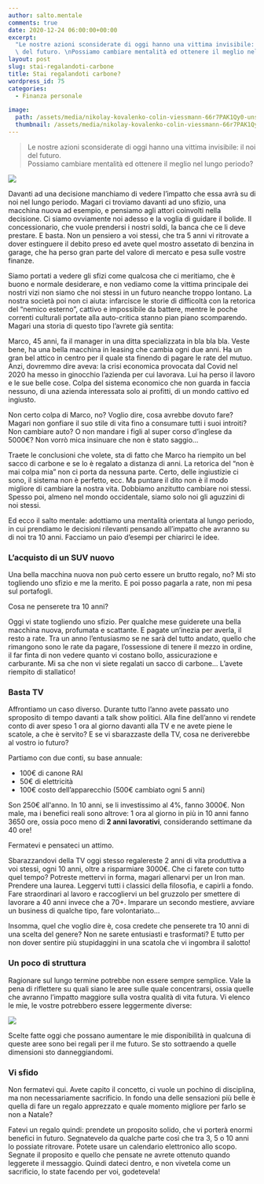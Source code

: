 ```yaml
---
author: salto.mentale
comments: true
date: 2020-12-24 06:00:00+00:00
excerpt:
  "Le nostre azioni sconsiderate di oggi hanno una vittima invisibile: il noi\
  \ del futuro. \nPossiamo cambiare mentalità ed ottenere il meglio nel lungo periodo?"
layout: post
slug: stai-regalandoti-carbone
title: Stai regalandoti carbone?
wordpress_id: 75
categories:
  - Finanza personale

image:
  path: /assets/media/nikolay-kovalenko-colin-viessmann-66r7PAK1Qy0-unsplash-1.jpg
  thumbnail: /assets/media/nikolay-kovalenko-colin-viessmann-66r7PAK1Qy0-unsplash-1.jpg
---
```


> Le nostre azioni sconsiderate di oggi hanno una vittima invisibile: il noi del futuro.   
Possiamo cambiare mentalità ed ottenere il meglio nel lungo periodo?


![]({{site.baseurl}}/assets/media/Stai-regalandoti-carbone.png)

Davanti ad una decisione manchiamo di vedere l’impatto che essa avrà su di noi nel lungo periodo. Magari ci troviamo davanti ad uno sfizio, una macchina nuova ad esempio, e pensiamo agli attori coinvolti nella decisione. Ci siamo ovviamente noi adesso e la voglia di guidare il bolide. Il concessionario, che vuole prendersi i nostri soldi, la banca che ce li deve prestare. E basta. Non un pensiero a voi stessi, che tra 5 anni vi ritrovate a dover estinguere il debito preso ed avete quel mostro assetato di benzina in garage, che ha perso gran parte del valore di mercato e pesa sulle vostre finanze.

Siamo portati a vedere gli sfizi come qualcosa che ci meritiamo, che è buono e normale desiderare, e non vediamo come la vittima principale dei nostri vizi non siamo che noi stessi in un futuro neanche troppo lontano. La nostra società poi non ci aiuta: infarcisce le storie di difficoltà con la retorica del “nemico esterno”, cattivo e impossibile da battere, mentre le poche correnti culturali portate alla auto-critica stanno pian piano scomparendo. Magari una storia di questo tipo l’avrete già sentita:

Marco, 45 anni, fa il manager in una ditta specializzata in bla bla bla. Veste bene, ha una bella macchina in leasing che cambia ogni due anni. Ha un gran bel attico in centro per il quale sta finendo di pagare le rate del mutuo. Anzi, dovremmo dire aveva: la crisi economica provocata dal Covid nel 2020 ha messo in ginocchio l’azienda per cui lavorava. Lui ha perso il lavoro e le sue belle cose. Colpa del sistema economico che non guarda in faccia nessuno, di una azienda interessata solo ai profitti, di un mondo cattivo ed ingiusto.

Non certo colpa di Marco, no? Voglio dire, cosa avrebbe dovuto fare? Magari non gonfiare il suo stile di vita fino a consumare tutti i suoi introiti? Non cambiare auto? O non mandare i figli al super corso d’inglese da 5000€? Non vorrò mica insinuare che non è stato saggio...

Traete le conclusioni che volete, sta di fatto che Marco ha riempito un bel sacco di carbone e se lo è regalato a distanza di anni. La retorica del “non è mai colpa mia” non ci porta da nessuna parte. Certo, delle ingiustizie ci sono, il sistema non è perfetto, ecc. Ma puntare il dito non è il modo migliore di cambiare la nostra vita. Dobbiamo anzitutto cambiare noi stessi. Spesso poi, almeno nel mondo occidentale, siamo solo noi gli aguzzini di noi stessi.

Ed ecco il salto mentale: adottiamo una mentalità orientata al lungo periodo, in cui prendiamo le decisioni rilevanti pensando all’impatto che avranno su di noi tra 10 anni. Facciamo un paio d’esempi per chiarirci le idee.

### L’acquisto di un SUV nuovo

Una bella macchina nuova non può certo essere un brutto regalo, no? Mi sto togliendo uno sfizio e me la merito. E poi posso pagarla a rate, non mi pesa sul portafogli.

Cosa ne penserete tra 10 anni?

Oggi vi state togliendo uno sfizio. Per qualche mese guiderete una bella macchina nuova, profumata e scattante. E pagate un’inezia per averla, il resto a rate. Tra un anno l’entusiasmo se ne sarà del tutto andato, quello che rimangono sono le rate da pagare, l’ossessione di tenere il mezzo in ordine, il far finta di non vedere quanto vi costano bollo, assicurazione e carburante. Mi sa che non vi siete regalati un sacco di carbone… L’avete riempito di stallatico!

### Basta TV

Affrontiamo un caso diverso. Durante tutto l’anno avete passato uno sproposito di tempo davanti a talk show politici. Alla fine dell’anno vi rendete conto di aver speso 1 ora al giorno davanti alla TV e ne avete piene le scatole, a che è servito? E se vi sbarazzaste della TV, cosa ne deriverebbe al vostro io futuro?

Partiamo con due conti, su base annuale:

- 100€ di canone RAI
- 50€ di elettricità
- 100€ costo dell’apparecchio (500€ cambiato ogni 5 anni)

Son 250€ all'anno. In 10 anni, se li investissimo al 4%, fanno 3000€. Non male, ma i benefici reali sono altrove: 1 ora al giorno in più in 10 anni fanno 3650 ore, ossia poco meno di **2 anni lavorativi**, considerando settimane da 40 ore!

Fermatevi e pensateci un attimo.

Sbarazzandovi della TV oggi stesso regalereste 2 anni di vita produttiva a voi stessi, ogni 10 anni, oltre a risparmiare 3000€. Che ci farete con tutto quel tempo? Potreste mettervi in forma, magari allenarvi per un Iron man. Prendere una laurea. Leggervi tutti i classici della filosofia, e capirli a fondo. Fare straordinari al lavoro e raccogliervi un bel gruzzolo per smettere di lavorare a 40 anni invece che a 70+. Imparare un secondo mestiere, avviare un business di qualche tipo, fare volontariato…

Insomma, quel che voglio dire è, cosa credete che penserete tra 10 anni di una scelta del genere? Non ne sarete entusiasti e trasformati? E tutto per non dover sentire più stupidaggini in una scatola che vi ingombra il salotto!

### Un poco di struttura

Ragionare sul lungo termine potrebbe non essere sempre semplice. Vale la pena di riflettere su quali siano le aree sulle quale concentrarsi, ossia quelle che avranno l’impatto maggiore sulla vostra qualità di vita futura. Vi elenco le mie, le vostre potrebbero essere leggermente diverse:

![]({{site.baseurl}}/assets/media/Stai-regalandoti-carbone-–-Categorie.png)

Scelte fatte oggi che possano aumentare le mie disponibilità in qualcuna di queste aree sono bei regali per il me futuro. Se sto sottraendo a quelle dimensioni sto danneggiandomi.

### Vi sfido

Non fermatevi qui. Avete capito il concetto, ci vuole un pochino di disciplina, ma non necessariamente sacrificio. In fondo una delle sensazioni più belle è quella di fare un regalo apprezzato e quale momento migliore per farlo se non a Natale?

Fatevi un regalo quindi: prendete un proposito solido, che vi porterà enormi benefici in futuro. Segnatevelo da qualche parte così che tra 3, 5 o 10 anni lo possiate ritrovare. Potete usare un calendario elettronico allo scopo. Segnate il proposito e quello che pensate ne avrete ottenuto quando leggerete il messaggio. Quindi dateci dentro, e non vivetela come un sacrificio, lo state facendo per voi, godetevela!
